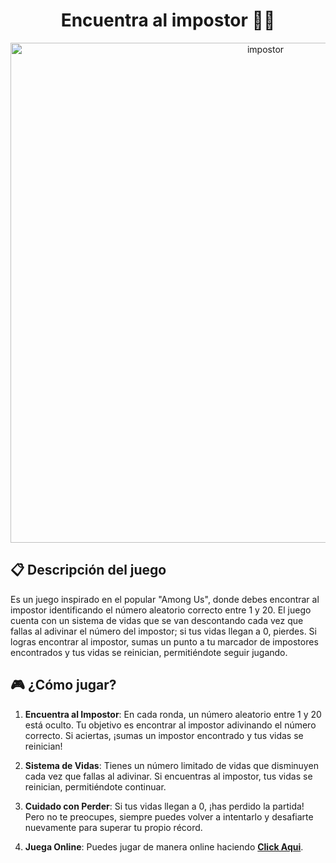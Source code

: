 <h1 align = "center">Encuentra al impostor 🕵️‍♂️</h1>
<div align = "center">
    <img src='https://i.postimg.cc/tJ4jgK2V/impostor.png' border='0' alt='impostor' width='800' height='auto'/>
</div>


## 📋 Descripción del juego

Es un juego inspirado en el popular "Among Us", donde debes encontrar al impostor identificando el número aleatorio correcto entre 1 y 20. El juego cuenta con un sistema de vidas que se van descontando cada vez que fallas al adivinar el número del impostor; si tus vidas llegan a 0, pierdes. Si logras encontrar al impostor, sumas un punto a tu marcador de impostores encontrados y tus vidas se reinician, permitiéndote seguir jugando.

## 🎮 ¿Cómo jugar?

1. **Encuentra al Impostor**: En cada ronda, un número aleatorio entre 1 y 20 está oculto. Tu objetivo es encontrar al impostor adivinando el número correcto. Si aciertas, ¡sumas un impostor encontrado y tus vidas se reinician!

2. **Sistema de Vidas**: Tienes un número limitado de vidas que disminuyen cada vez que fallas al adivinar. Si encuentras al impostor, tus vidas se reinician, permitiéndote continuar.

3. **Cuidado con Perder**: Si tus vidas llegan a 0, ¡has perdido la partida! Pero no te preocupes, siempre puedes volver a intentarlo y desafiarte nuevamente para superar tu propio récord.

4. **Juega Online**: Puedes jugar de manera online haciendo **[Click Aqui](https://tp1-react-js.vercel.app/)**.

